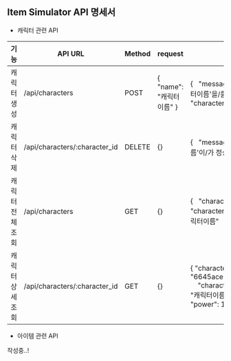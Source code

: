 ## Item Simulator API 명세서

-   캐릭터 관련 API

| 기능 | API URL | Method | request | response |
| --- | --- | --- | --- | --- |
| 캐릭터 생성 | /api/characters | POST | {   "name": "캐릭터이름"   } | {     "message": "새로운 캐릭터 '캐릭터이름'을/를 생성하셨습니다!"     "character\_id": 1   } |
| 캐릭터 삭제 | /api/characters/:character\_id | DELETE | {} | {     "message": "캐릭터 '캐릭터이름'이/가 정상적으로 삭제되었습니다!   } |
| 캐릭터 전체 조회 | /api/characters | GET | {} | {     "character": \[       {         "character\_id": 1,         "name": "캐릭터이름"       }     \]   } |
| 캐릭터 상세 조회 | /api/characters/:character\_id | GET | {} | {   "character": {       \_id: "6645ace0281949cc5274fb71",       "character\_id": 1,       "name": "캐릭터이름",       "health": 500,       "power": 100     }   } |

-   아이템 관련 API

작성중..!